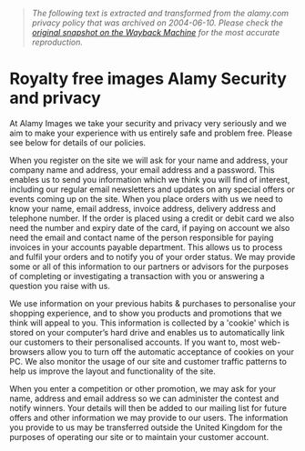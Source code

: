 > *The following text is extracted and transformed from the alamy.com privacy policy that was archived on 2004-06-10. Please check the [original snapshot on the Wayback Machine](https://web.archive.org/web/20040610140627id_/http%3A//www.alamy.com/help/royalty-free-images-privacy.asp) for the most accurate reproduction.*

# Royalty free images Alamy Security and privacy

At Alamy Images we take your security and privacy very seriously and we aim to make your experience with us entirely safe and problem free. Please see below for details of our policies.

When you register on the site we will ask for your name and address, your company name and address, your email address and a password. This enables us to send you information which we think you will find of interest, including our regular email newsletters and updates on any special offers or events coming up on the site. When you place orders with us we need to know your name, email address, invoice address, delivery address and telephone number. If the order is placed using a credit or debit card we also need the number and expiry date of the card, if paying on account we also need the email and contact name of the person responsible for paying invoices in your accounts payable department. This allows us to process and fulfil your orders and to notify you of your order status. We may provide some or all of this information to our partners or advisors for the purposes of completing or investigating a transaction with you or answering a question you raise with us.

We use information on your previous habits & purchases to personalise your shopping experience, and to show you products and promotions that we think will appeal to you. This information is collected by a 'cookie' which is stored on your computer’s hard drive and enables us to automatically link our customers to their personalised accounts. If you want to, most web-browsers allow you to turn off the automatic acceptance of cookies on your PC. We also monitor the usage of our site and customer traffic patterns to help us improve the layout and functionality of the site.

When you enter a competition or other promotion, we may ask for your name, address and email address so we can administer the contest and notify winners. Your details will then be added to our mailing list for future offers and other information we may provide to our users. The information you provide to us may be transferred outside the United Kingdom for the purposes of operating our site or to maintain your customer account.
